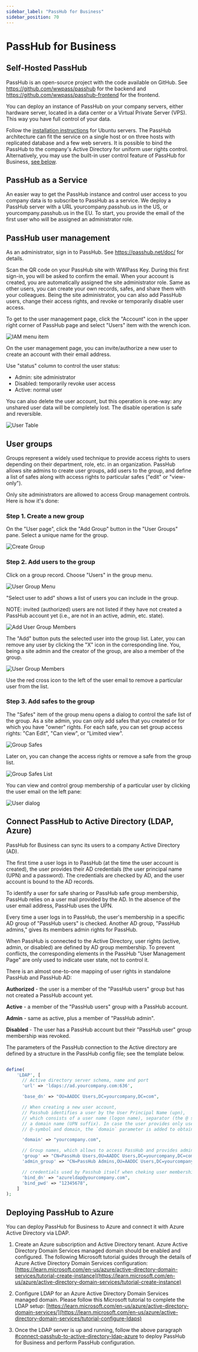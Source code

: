 ```yaml
---
sidebar_label: "PassHub for Business"
sidebar_position: 70
---
```


# PassHub for Business

## Self-Hosted PassHub

PassHub is an open-source project with the code available on GitHub. See https://github.com/wwpass/passhub for the backend and https://github.com/wwpass/passhub-frontend for the frontend.

You can deploy an instance of PassHub on your company servers, either hardware server, located in a data center or a Virtual Private Server (VPS). This way you have full control of your data.

Follow the [installation instructions](https://github.com/wwpass/passhub/blob/master/InstallingPassHubOnUbuntu20.04.md) for Ubuntu servers.
The PassHub architecture can fit the service on a single host or on three hosts with replicated database and a few web servers. It is possible to bind the PassHub to the company's Active Directory for uniform user rights control. Alternatively, you may use the built-in user control feature of PassHub for Business, [see below](/doc/passhub-business#passhub-user-management).

## PassHub as a Service

An easier way to get the PassHub instance and control user access to you company data is to subscribe to PassHub as a service. We deploy a PassHub server with a URL yourcompany.passhub.us in the US, or yourcompany.passhub.us in the EU. To start, you provide the email of the first user who will be assigned an administrator role.


## PassHub user management

As an administrator, sign in to PassHub. See https://passhub.net/doc/ for details.

Scan the QR code on your PassHub site with WWPass Key. During this first sign-in, you will be asked to confirm the email.
When your account is created, you are automatically assigned the site administrator role.
Same as other users, you can create your own records, safes, and share them with your colleagues. Being the site administrator, you can also add PassHub users, change their access rights, and revoke or temporarily disable user access.

To get to the user management page, click the "Account" icon in the upper right corner of PassHub page and select "Users" item with the wrench icon.

![IAM menu item](/img/iam_menu_item1.png)

On the user management page, you can invite/authorize a new user to create an account with their email address. 

Use "status" column to control the user status: 

- Admin: site administrator
- Disabled: temporarily revoke user access
- Active: normal user


You can also delete the user account, but this operation is one-way: any unshared user data will be completely lost. The disable operation is safe and reversible. 


![User Table](/img/user_table.jpg)


## User groups

Groups represent a widely used technique to provide access rights to users depending on their department, role, etc. in an organization. PassHub allows site admins to create user groups, add users to the group, and define a list of safes along with access rights to particular safes ("edit" or "view-only").

Only site administrators are allowed to access Group management controls. Here is how it's done:

### Step 1. Create a new group

On the "User page", click the "Add Group" button in the "User Groups" pane.
Select a unique name for the group. 

![Create Group](/img/create_group.jpg)


### Step 2. Add users to the group

Click on a group record. Choose "Users" in the group menu.


![User Group Menu](/img/user_groups_menu.jpg)  

"Select user to add" shows a list of users you can include in the group. 

NOTE:  invited (authorized) users are not listed if they have not created a PassHub account yet (i.e., are not in an active, admin, etc. state).

![Add User Group Members](/img/user_groups_members.jpg)


The "Add" button puts the selected user into the group list. Later, you can remove any user by clicking the "X" icon in the corresponding line. You, being a site admin and the creator of the group, are also a member of the group.

![User Group Members](/img/user_groups_members2.jpg)

Use the red cross icon to the left of the user email to remove a particular user from the list.


### Step 3. Add safes to the group


The "Safes" item of the group menu opens a dialog to control the safe list of the group. As a site admin, you can only add safes that you created or for which you have "owner" rights. For each safe, you can set group access rights: "Can Edit", "Can view", or "Limited view".


![Group Safes](/img/group_safes_dropdown.jpg)


Later on, you can change the access rights or remove a safe from the group list.

![Group Safes List](/img/group_safes_list.jpg)


You can view and control group membership of a particular user by clicking the user email on the left pane:


![User dialog](/img/iam_user_dialog.jpg)

## Connect PassHub to Active Directory (LDAP, Azure)

PassHub for Business can sync its users to a company Active Directory (AD).

The first time a user logs in to PassHub (at the time the user account is created), the user provides their AD credentials (the user principal name (UPN) and a password). The credentials are checked by AD, and the user account is bound to the AD records.

To identify a user for safe sharing or PassHub safe group membership, PassHub relies on a user mail provided by the AD. In the absence of the user email address, PassHub uses the UPN.


Every time a user logs in to PassHub, the user's membership in a specific AD group of "PassHub users" is checked. Another AD group, "PassHub admins," gives its members admin rights for PassHub.


When PassHub is connected to the Active Directory, user rights (active, admin, or disabled) are defined by AD group membership. To prevent conflicts, the corresponding elements in the PassHub "User Management Page" are only used to indicate user state, not to control it.

There is an almost one-to-one mapping of user rights in standalone PassHub and PassHub AD:

**Authorized** - the user is a member of the "PassHub users" group but has not created a PassHub account yet.

**Active** - a member of the "PassHub users" group with a PassHub account.

**Admin** - same as active, plus a member of "PassHub admin".

**Disabled** - The user has a PassHub account but their "PassHub user" group membership was revoked.

The parameters of the PassHub connection to the Active directory are defined by a structure in the PassHub config file; see the template below.


```php

define(
    'LDAP', [
      // Active directory server schema, name and port
      'url' => 'ldaps://ad.yourcompany.com:636',

      'base_dn' => "OU=AADDC Users,DC=yourcompany,DC=com",

      // When creating a new user account, 
      // Passhub identifies a user by the User Principal Name (upn), 
      // which consists of a user name (logon name), separator (the @ symbol), and 
      // a domain name (UPN suffix). In case the user provides only username, without
      // @-symbol and domain, the `domain` parameter is added to obtain the UPN

      'domain' => "yourcompany.com",

      // Group names, which allows to access PassHub and provides admin rights
      'group' => "CN=PassHub Users,OU=AADDC Users,DC=yourcompany,DC=com",
      'admin_group' => "CN=PassHub Admins,OU=AADDC Users,DC=yourcompany,DC=com",

      // credentials used by Passhub itself when cheking user membership to the above group
      'bind_dn' => "azureldap@yourcompany.com",
      'bind_pwd' => "12345678",
    ]
);

```


## Deploying PassHub to Azure

You can deploy PassHub for Business to Azure and connect it with Azure Active Directory via LDAP. 

1. Create an Azure subscription and Active Directory tenant. Azure Active Directory Domain Services managed domain should be enabled and configured. The following Microsoft tutorial guides through the details of Azure Active Directory Domain Services configuration: [https://learn.microsoft.com/en-us/azure/active-directory-domain-services/tutorial-create-instance](https://learn.microsoft.com/en-us/azure/active-directory-domain-services/tutorial-create-instance)

2. Configure LDAP for an Azure Active Directory Domain Services managed domain. Please follow this Microsoft tutorial to complete the LDAP setup: [https://learn.microsoft.com/en-us/azure/active-directory-domain-services/](https://learn.microsoft.com/en-us/azure/active-directory-domain-services/tutorial-configure-ldaps)

3. Once the LDAP server is up and running, follow the above paragraph [#connect-passhub-to-active-directory-ldap-azure](#connect-passhub-to-active-directory-ldap-azure) to deploy PassHub for Business and perform PassHub configuration.


